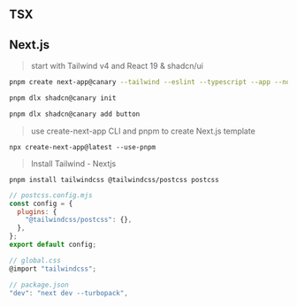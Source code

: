 ## TSX


## Next.js
> start with Tailwind v4 and React 19 & shadcn/ui

```bash
pnpm create next-app@canary --tailwind --eslint --typescript --app --no-src-dir

pnpm dlx shadcn@canary init

pnpm dlx shadcn@canary add button
```

> use create-next-app CLI and pnpm to create Next.js template

`npx create-next-app@latest --use-pnpm`

> Install Tailwind - Nextjs

`pnpm install tailwindcss @tailwindcss/postcss postcss`

```js
// postcss.config.mjs
const config = {
  plugins: {
    "@tailwindcss/postcss": {},
  },
};
export default config;

// global.css
@import "tailwindcss";

// package.json
"dev": "next dev --turbopack",
```
